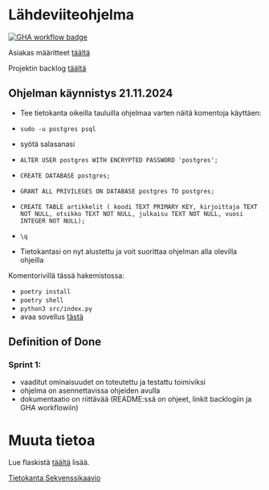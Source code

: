 # Lähdeviiteohjelma

[![GHA workflow badge](https://github.com/liitutaulu-42/miniprojekti-liitutaulu-42/workflows/CI/badge.svg)](https://github.com/liitutaulu-42/miniprojekti-liitutaulu-42/actions)

Asiakas määritteet [täältä](https://ohjelmistotuotanto-hy.github.io/speksi/)

Projektin backlog [täältä](https://docs.google.com/spreadsheets/d/1kT_Y4y7KcN3mlNamRc5pwhnNV9R3p1UBAP4W0XShYLs/edit?usp=sharing)

## Ohjelman käynnistys 21.11.2024

- Tee tietokanta oikeilla tauluilla ohjelmaa varten näitä komentoja käyttäen:
- `sudo -u postgres psql`
- syötä salasanasi
- `ALTER USER postgres WITH ENCRYPTED PASSWORD 'postgres';`
- `CREATE DATABASE postgres;`
- `GRANT ALL PRIVILEGES ON DATABASE postgres TO postgres;`
- `CREATE TABLE artikkelit (
  koodi TEXT PRIMARY KEY,
  kirjoittaja TEXT NOT NULL,
  otsikko TEXT NOT NULL,
  julkaisu TEXT NOT NULL,
  vuosi INTEGER NOT NULL);`
- `\q`

- Tietokantasi on nyt alustettu ja voit suorittaa ohjelman alla olevilla ohjeilla

Komentorivillä tässä hakemistossa:

- `poetry install`
- `poetry shell`
- `python3 src/index.py`
- avaa sovellus [tästä](http://localhost:5001/)

## Definition of Done

### Sprint 1:

- vaaditut ominaisuudet on toteutettu ja testattu toimiviksi
- ohjelma on asennettavissa ohjeiden avulla
- dokumentaatio on riittävää (README:ssä on ohjeet, linkit backlogiin ja GHA workflowiin)

# Muuta tietoa

Lue flaskistä [täältä](https://ohjelmistotuotanto-hy.github.io/flask/) lisää.

[Tietokanta Sekvenssikaavio](https://sequencediagram.org/index.html#initialData=C4S2BsFMAIBUUsA9gawIYDthugZUigG6QYDOpI6ahISAUHQA5oBOoAxiM1tANIAnAT2DB+AK34NmbEJ27A8SYuHABXUlNYcumBQDFwaUik0y5u6ABE02AEZHIDaHyEjx-ALQA+XEsgr1AC4AQXAkMHUKQlUVHAAiEAwAE0gADwA6AAtgAFtwOIAdDHB+TMREfn4MaDCctBQUSH9DaFBIJKRgQKKACkbBABo0VWBMpBYB0AhIAbEkVRYMNHABwUhWAEoGX2U1Um8DIxRA+HbOmtLy0SroHMQkJJBYorjSVVscsAB9JJs0Ho2cWgpEgLGILCeUAYh2M3msdgcJwQHQU2BUJAwiDQmFu90ezwwcXYLHWwEgXxJADNQSR2JBSACgW1kOgsNiMNDDLCfH4AqRArxVNU2ijoEhqiUymSRIJoGIcGioBhMSJVAMioZsCNVKpoMtwsBIiBotAdSl0SQgA)
